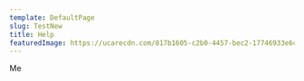 ```yaml
---
template: DefaultPage
slug: TestNew
title: Help
featuredImage: https://ucarecdn.com/817b1605-c2b0-4457-bec2-17746933e6c8/
---
```

Me